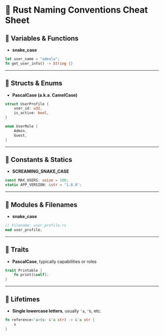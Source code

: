 # 🦀 Rust Naming Conventions Cheat Sheet

## 📌 Variables & Functions
- **snake_case**

```rust
let user_name = "adeola";
fn get_user_info() -> String {}
```

---

## 📌 Structs & Enums
- **PascalCase (a.k.a. CamelCase)**

```rust
struct UserProfile {
    user_id: u32,
    is_active: bool,
}

enum UserRole {
    Admin,
    Guest,
}
```

---

## 📌 Constants & Statics
- **SCREAMING_SNAKE_CASE**

```rust
const MAX_USERS: usize = 100;
static APP_VERSION: &str = "1.0.0";
```

---

## 📌 Modules & Filenames
- **snake_case**

```rust
// Filename: user_profile.rs
mod user_profile;
```

---

## 📌 Traits
- **PascalCase**, typically capabilities or roles

```rust
trait Printable {
    fn print(&self);
}
```

---

## 📌 Lifetimes
- **Single lowercase letters**, usually `'a`, `'b`, etc.

```rust
fn reference<'a>(s: &'a str) -> &'a str {
    s
}
```
